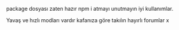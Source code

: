 package dosyası zaten hazır npm i atmayı unutmayın iyi kullanımlar.

Yavaş ve hızlı modları vardır kafanıza göre takılın hayırlı forumlar x
